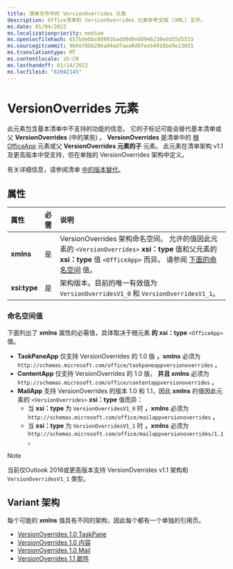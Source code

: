 ```yaml
---
title: 清单文件中的 VersionOverrides 元素
description: Office清单的 VersionOverrides 元素参考文档 (XML) 文件。
ms.date: 01/04/2022
ms.localizationpriority: medium
ms.openlocfilehash: 657bdebbc88993badd9d0e60946239edd55d5533
ms.sourcegitcommit: 9b0e70bb296a84adfaea0d6fee54916be9e13031
ms.translationtype: MT
ms.contentlocale: zh-CN
ms.lasthandoff: 01/14/2022
ms.locfileid: "62042145"
---
```

# <a name="versionoverrides-element"></a>VersionOverrides 元素

此元素包含基本清单中不支持的功能的信息。 它的子标记可能会替代基本清单或父 **VersionOverrides** (中的某些) 。 **VersionOverrides** 是清单中的 [根 OfficeApp](officeapp.md) 元素或父 **VersionOverrides 元素的子** 元素。 此元素在清单架构 v1.1 及更高版本中受支持，但在单独的 VersionOverrides 架构中定义。

有关详细信息，请参阅清单 [中的版本替代](../../develop/add-in-manifests.md#version-overrides-in-the-manifest)。

## <a name="attributes"></a>属性

|  属性  |  必需  |  说明  |
|:-----|:-----|:-----|
|  **xmlns**       |  是  |  VersionOverrides 架构命名空间。 允许的值因此元素的 `<VersionOverrides>` **xsi：type** 值和父元素的 **xsi：type** 值 `<OfficeApp>` 而异。 请参阅 [下面的命名空间](#namespace-values) 值。|
|  **xsi:type**  |  是  | 架构版本。目前的唯一有效值为 `VersionOverridesV1_0` 和 `VersionOverridesV1_1`。 |

### <a name="namespace-values"></a>命名空间值

下面列出了 **xmlns** 属性的必需值，具体取决于根元素 **的 xsi：type** `<OfficeApp>` 值。

- **TaskPaneApp** 仅支持 VersionOverrides 的 1.0 版 **，xmlns** 必须为 `http://schemas.microsoft.com/office/taskpaneappversionoverrides` 。
- **ContentApp** 仅支持 VersionOverrides 的 1.0 版， **并且 xmlns** 必须为 `http://schemas.microsoft.com/office/contentappversionoverrides` 。
- **MailApp** 支持 VersionOverrides 的版本 1.0 和 1.1，因此 **xmlns** 的值因此元素的 `<VersionOverrides>` **xsi：type** 值而异：
  - 当 **xsi：type** 为 `VersionOverridesV1_0` 时 **，xmlns** 必须为 `http://schemas.microsoft.com/office/mailappversionoverrides` 。
  - 当 **xsi：type** 为 `VersionOverridesV1_1` 时 **，xmlns** 必须为 `http://schemas.microsoft.com/office/mailappversionoverrides/1.1` 。

> [!NOTE]
> 当前仅Outlook 2016或更高版本支持 VersionOverrides v1.1 架构和 `VersionOverridesV1_1` 类型。

## <a name="variant-schemas"></a>Variant 架构

每个可能的 **xmlns** 值具有不同的架构，因此每个都有一个单独的引用页。

- [VersionOverrides 1.0 TaskPane](versionoverrides-1-0-taskpane.md)
- [VersionOverrides 1.0 内容](versionoverrides-1-0-content.md)
- [VersionOverrides 1.0 Mail](versionoverrides-1-0-mail.md)
- [VersionOverrides 1.1 邮件](versionoverrides-1-1-mail.md)
